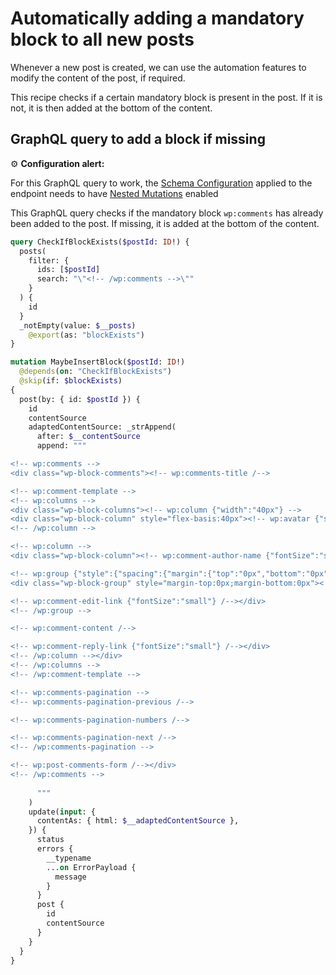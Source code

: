 # Automatically adding a mandatory block to all new posts

Whenever a new post is created, we can use the automation features to modify the content of the post, if required.

This recipe checks if a certain mandatory block is present in the post. If it is not, it is then added at the bottom of the content.

## GraphQL query to add a block if missing

<div class="doc-config-highlight" markdown=1>

⚙️ **Configuration alert:**

For this GraphQL query to work, the [Schema Configuration](https://gatographql.com/guides/use/creating-a-schema-configuration/) applied to the endpoint needs to have  [Nested Mutations](https://gatographql.com/guides/schema/using-nested-mutations/) enabled

</div>

This GraphQL query checks if the mandatory block `wp:comments` has already been added to the post. If missing, it is added at the bottom of the content.

```graphql
query CheckIfBlockExists($postId: ID!) {
  posts(
    filter: {
      ids: [$postId]
      search: "\"<!-- /wp:comments -->\""
    }
  ) {
    id
  }
  _notEmpty(value: $__posts)
    @export(as: "blockExists")
}

mutation MaybeInsertBlock($postId: ID!)
  @depends(on: "CheckIfBlockExists")
  @skip(if: $blockExists)
{
  post(by: { id: $postId }) {
    id
    contentSource
    adaptedContentSource: _strAppend(
      after: $__contentSource
      append: """

<!-- wp:comments -->
<div class="wp-block-comments"><!-- wp:comments-title /-->

<!-- wp:comment-template -->
<!-- wp:columns -->
<div class="wp-block-columns"><!-- wp:column {"width":"40px"} -->
<div class="wp-block-column" style="flex-basis:40px"><!-- wp:avatar {"size":40,"style":{"border":{"radius":"20px"}}} /--></div>
<!-- /wp:column -->

<!-- wp:column -->
<div class="wp-block-column"><!-- wp:comment-author-name {"fontSize":"small"} /-->

<!-- wp:group {"style":{"spacing":{"margin":{"top":"0px","bottom":"0px"}}},"layout":{"type":"flex"}} -->
<div class="wp-block-group" style="margin-top:0px;margin-bottom:0px"><!-- wp:comment-date {"fontSize":"small"} /-->

<!-- wp:comment-edit-link {"fontSize":"small"} /--></div>
<!-- /wp:group -->

<!-- wp:comment-content /-->

<!-- wp:comment-reply-link {"fontSize":"small"} /--></div>
<!-- /wp:column --></div>
<!-- /wp:columns -->
<!-- /wp:comment-template -->

<!-- wp:comments-pagination -->
<!-- wp:comments-pagination-previous /-->

<!-- wp:comments-pagination-numbers /-->

<!-- wp:comments-pagination-next /-->
<!-- /wp:comments-pagination -->

<!-- wp:post-comments-form /--></div>
<!-- /wp:comments -->   
   
      """
    )
    update(input: {
      contentAs: { html: $__adaptedContentSource },
    }) {
      status
      errors {
        __typename
        ...on ErrorPayload {
          message
        }
      }
      post {
        id
        contentSource
      }
    }
  }
}
```
